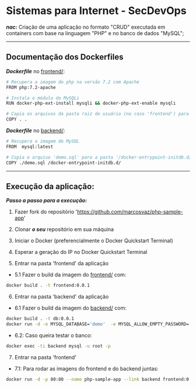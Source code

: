 # Sistemas para Internet - SecDevOps

***nac:*** Criação de uma aplicação no formato "CRUD" executada em containers com base na linguagem "PHP" e no banco de dados "MySQL";

---

## Documentação dos Dockerfiles

***Dockerfile*** no [frontend/](https://github.com/marcosvaz/php-sample-app/tree/master/frontend):
```sh
# Recupera a imagem do php na versão 7.2 com Apache
FROM php:7.2-apache

# Instala o módulo do MySQLi
RUN docker-php-ext-install mysqli && docker-php-ext-enable mysqli

# Copia os arquivos da pasta raiz do usuário (no caso 'frontend') para a pasta raiz do servidor
COPY . .
```

***Dockerfile*** no [backend/](https://github.com/marcosvaz/php-sample-app/tree/master/backend):
```sh
# Recupera a imagem do MySQL
FROM  mysql:latest

# Copia o arquivo 'demo.sql' para a pasta '/docker-entrypoint-initdb.d/', para poder rodar o banco
COPY ./demo.sql /docker-entrypoint-initdb.d/
```

---

## Execução da aplicação:

***Passo a passo para a execução:***

1. Fazer fork do repositório 'https://github.com/marcosvaz/php-sample-app'

2. Clonar ***o seu*** repositório em sua máquina

3. Iniciar o Docker (preferencialmente o Docker Quickstart Terminal)

4. Esperar a geração do IP no Docker Quickstart Terminal

5. Entrar na pasta 'frontend' da aplicação

* 5.1 Fazer o build da imagem do [frontend/](https://github.com/marcosvaz/php-sample-app/tree/master/frontend) com:
```sh
docker build . -t frontend:0.0.1
```

6. Entrar na pasta 'backend' da aplicação

* 6.1 Fazer o build da imagem do [backend/](https://github.com/marcosvaz/php-sample-app/tree/master/backend) com:
```sh
docker build . -t db:0.0.1
docker run -d -e MYSQL_DATABASE='demo'  -e MYSQL_ALLOW_EMPTY_PASSWORD='yes' --name backend db:0.0.1
```

* 6.2: Caso queira testar o banco:
```sh
docker exec -ti backend mysql -u root -p
```

7. Entrar na pasta 'frontend'

* 7.1: Para rodar as imagens do frontend e do backend juntas:
```sh
docker run -d -p 80:80 --name php-sample-app --link backend frontend:0.0.1
```
